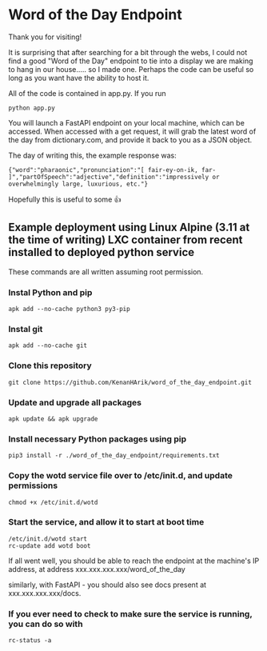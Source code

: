 # Word of the Day Endpoint

Thank you for visiting!

It is surprising that after searching for a bit through the webs, I could not find a good "Word of the Day" endpoint to tie into a display we are making to hang in our house..... so I made one. Perhaps the code can be useful so long as you want have the ability to host it.

All of the code is contained in app.py. If you run

```
python app.py
```

You will launch a FastAPI endpoint on your local machine, which can be accessed. When accessed with a get request, it will grab the latest word of the day from dictionary.com, and provide it back to you as a JSON object.

The day of writing this, the example response was:


```
{"word":"pharaonic","pronunciation":"[ fair-ey-on-ik, far-  ]","partOfSpeech":"adjective","definition":"impressively or overwhelmingly large, luxurious, etc."}
```

Hopefully this is useful to some 👍


## Example deployment using Linux Alpine (3.11 at the time of writing) LXC container from recent installed to deployed python service

These commands are all written assuming root permission.

### Instal Python and pip

`apk add --no-cache python3 py3-pip`

### Instal git

`apk add --no-cache git`

### Clone this repository

`git clone https://github.com/KenanHArik/word_of_the_day_endpoint.git`

### Update and upgrade all packages

`apk update && apk upgrade`

### Install necessary Python packages using pip

`pip3 install -r ./word_of_the_day_endpoint/requirements.txt`

### Copy the wotd service file over to /etc/init.d, and update permissions

```cp /root/word_of_the_day_endpoint/wotd /etc/init.d
chmod +x /etc/init.d/wotd
```

### Start the service, and allow it to start at boot time

```
/etc/init.d/wotd start
rc-update add wotd boot
```

If all went well, you should be able to reach the endpoint at the machine's IP address, at address xxx.xxx.xxx.xxx/word_of_the_day

similarly, with FastAPI - you should also see docs present at xxx.xxx.xxx.xxx/docs.

### If you ever need to check to make sure the service is running, you can do so with

`rc-status -a`
